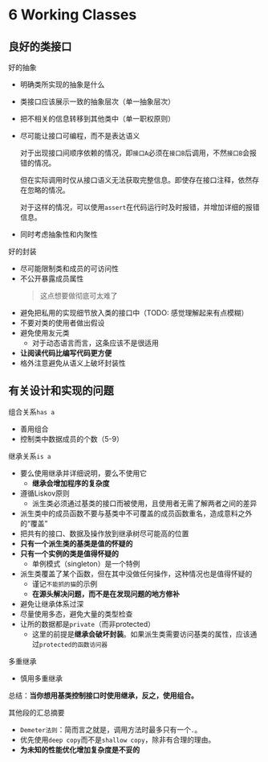 # 6 Working Classes

## 良好的类接口

好的抽象
- 明确类所实现的抽象是什么
- 类接口应该展示一致的抽象层次（单一抽象层次）
- 把不相关的信息转移到其他类中（单一职权原则）
- 尽可能让接口可编程，而不是表达语义
  
  对于出现接口间顺序依赖的情况，即`接口A`必须在`接口B`后调用，不然`接口B`会报错的情况。
  
  但在实际调用时仅从接口语义无法获取完整信息。即使存在接口注释，依然存在忽略的情况。
  
  对于这样的情况，可以使用`assert`在代码运行时及时报错，并增加详细的报错信息。
- 同时考虑抽象性和内聚性

好的封装
- 尽可能限制类和成员的可访问性
- 不公开暴露成员属性
  > 这点想要做彻底可太难了
- 避免把私用的实现细节放入类的接口中（TODO: 感觉理解起来有点模糊）
- 不要对类的使用者做出假设
- 避免使用友元类
  - 对于动态语言而言，这条应该不是很适用
- **让阅读代码比编写代码更方便**
- 格外注意避免从语义上破坏封装性

## 有关设计和实现的问题

组合关系`has a`
- 善用组合
- 控制类中数据成员的个数（5-9）

继承关系`is a`
- 要么使用继承并详细说明，要么不使用它
  - **继承会增加程序的复杂度**
- 遵循Liskov原则
  - 派生类必须通过基类的接口而被使用，且使用者无需了解两者之间的差异
- 派生类中的成员函数不要与基类中不可覆盖的成员函数重名，造成意料之外的“覆盖”
- 把共有的接口、数据及操作放到继承树尽可能高的位置
- **只有一个派生类的基类是值的怀疑的**
- **只有一个实例的类是值得怀疑的**
  - 单例模式（singleton）是一个特例
- 派生类覆盖了某个函数，但在其中没做任何操作，这种情况也是值得怀疑的
  - 谨记`不能抓的猫`的示例
  - **在源头解决问题，而不是在发现问题的地方修补**
- 避免让继承体系过深
- 尽量使用多态，避免大量的类型检查
- 让所的数据都是`private`（而非protected）
  - 这里的前提是**继承会破坏封装**。如果派生类需要访问基类的属性，应该通过`protected的函数访问器`

多重继承
- 慎用多重继承

总结：**当你想用基类控制接口时使用继承，反之，使用组合。**

其他段的汇总摘要
- `Demeter法则`：简而言之就是，调用方法时最多只有一个`.`。
- 优先使用`deep copy`而不是`shallow copy`，除非有合理的理由。
- **为未知的性能优化增加复杂度是不妥的**
